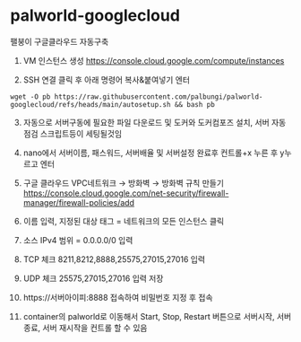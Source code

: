 # palworld-googlecloud
팰붕이 구글클라우드 자동구축

1. VM 인스턴스 생성
https://console.cloud.google.com/compute/instances

3. SSH 연결 클릭 후 아래 명령어 복사&붙여넣기 엔터

```wget -O pb https://raw.githubusercontent.com/palbungi/palworld-googlecloud/refs/heads/main/autosetup.sh && bash pb```

3. 자동으로 서버구동에 필요한 파일 다운로드 및 도커와 도커컴포즈 설치, 서버 자동점검 스크립트등이 세팅될것임

4. nano에서 서버이름, 패스워드, 서버배율 및 서버설정 완료후 컨트롤+x 누른 후 y누르고 엔터

5. 구글 클라우드 VPC네트워크 → 방화벽 → 방화벽 규칙 만들기   https://console.cloud.google.com/net-security/firewall-manager/firewall-policies/add

6. 이름 입력, 지정된 대상 태그 = 네트워크의 모든 인스턴스 클릭

7. 소스 IPv4 범위 = 0.0.0.0/0 입력

8. TCP 체크 8211,8212,8888,25575,27015,27016 입력

9. UDP 체크 25575,27015,27016 입력 저장

10. https://서버아이피:8888 접속하여 비밀번호 지정 후 접속

11. container의 palworld로 이동해서 Start, Stop, Restart 버튼으로 서버시작, 서버종료, 서버 재시작을 컨트롤 할 수 있음
